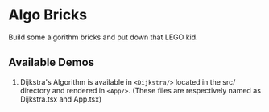 # Algo Bricks

Build some algorithm bricks and put down that LEGO kid.

## Available Demos
1. Dijkstra's Algorithm is available in ```<Dijkstra/>``` located in the src/ directory and rendered in ```<App/>```. (These files are respectively named as Dijkstra.tsx and App.tsx)